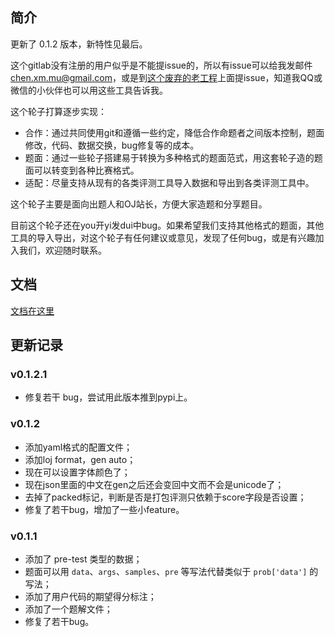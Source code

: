 ## 简介

更新了 0.1.2 版本，新特性见最后。

这个gitlab没有注册的用户似乎是不能提issue的，所以有issue可以给我发邮件 [chen.xm.mu@gmail.com](mailto:chen.xm.mu@gmail.com)，或是到[这个废弃的老工程](http://git.oschina.net/mulab/oi_tools)上面提issue，知道我QQ或微信的小伙伴也可以用这些工具告诉我。

这个轮子打算逐步实现：

* 合作：通过共同使用git和遵循一些约定，降低合作命题者之间版本控制，题面修改，代码、数据交换，bug修复等的成本。
* 题面：通过一些轮子搭建易于转换为多种格式的题面范式，用这套轮子造的题面可以转变到各种比赛格式。
* 适配：尽量支持从现有的各类评测工具导入数据和导出到各类评测工具中。

这个轮子主要是面向出题人和OJ站长，方便大家造题和分享题目。

目前这个轮子还在you开yi发dui中bug。如果希望我们支持其他格式的题面，其他工具的导入导出，对这个轮子有任何建议或意见，发现了任何bug，或是有兴趣加入我们，欢迎随时联系。

## 文档

[文档在这里](https://git.thusaac.org/publish/tuack/wikis/home)

## 更新记录

### v0.1.2.1

* 修复若干 bug，尝试用此版本推到pypi上。

### v0.1.2

*   添加yaml格式的配置文件；
*   添加loj format，gen auto；
*   现在可以设置字体颜色了；
*   现在json里面的中文在gen之后还会变回中文而不会是unicode了；
*   去掉了packed标记，判断是否是打包评测只依赖于score字段是否设置；
*   修复了若干bug，增加了一些小feature。

### v0.1.1

*   添加了 pre-test 类型的数据；
*   题面可以用 `data`、`args`、`samples`、`pre` 等写法代替类似于 `prob['data']` 的写法；
*   添加了用户代码的期望得分标注；
*   添加了一个题解文件；
*   修复了若干bug。
